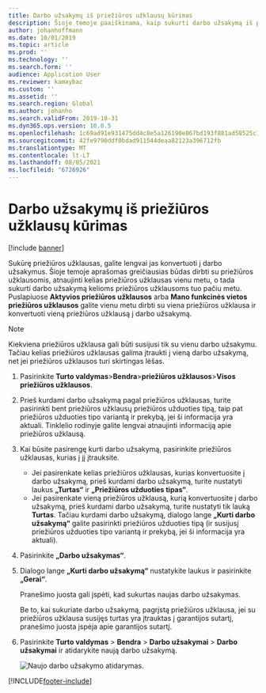 ```yaml
---
title: Darbo užsakymų iš priežiūros užklausų kūrimas
description: Šioje temoje paaiškinama, kaip sukurti darbo užsakymą iš priežiūros užklausos turto valdyme.
author: johanhoffmann
ms.date: 10/01/2019
ms.topic: article
ms.prod: ''
ms.technology: ''
ms.search.form: ''
audience: Application User
ms.reviewer: kamaybac
ms.custom: ''
ms.assetid: ''
ms.search.region: Global
ms.author: johanho
ms.search.validFrom: 2019-10-31
ms.dyn365.ops.version: 10.0.5
ms.openlocfilehash: 1c69ad91e931475dd4c8e5a126190e867bd193f881ad58525c1d2ac8997c972a
ms.sourcegitcommit: 42fe9790ddf0bdad911544deaa82123a396712fb
ms.translationtype: MT
ms.contentlocale: lt-LT
ms.lasthandoff: 08/05/2021
ms.locfileid: "6726926"
---
```

# <a name="create-work-orders-from-maintenance-requests"></a>Darbo užsakymų iš priežiūros užklausų kūrimas

[!include [banner](../../includes/banner.md)]

 


Sukūrę priežiūros užklausas, galite lengvai jas konvertuoti į darbo užsakymus. Šioje temoje aprašomas greičiausias būdas dirbti su priežiūros užklausomis, atnaujinti kelias priežiūros užklausas vienu metu, o tada sukurti darbo užsakymą kelioms priežiūros užklausoms tuo pačiu metu. Puslapiuose **Aktyvios priežiūros užklausos** arba **Mano funkcinės vietos priežiūros užklausos** galite vienu metu dirbti su viena priežiūros užklausa ir konvertuoti vieną priežiūros užklausą į darbo užsakymą.

> [!NOTE]
> Kiekviena priežiūros užklausa gali būti susijusi tik su vienu darbo užsakymu. Tačiau kelias priežiūros užklausas galima įtraukti į vieną darbo užsakymą, net jei priežiūros užklausos turi skirtingas lėšas.

1. Pasirinkite **Turto valdymas**\>**Bendra**\>**priežiūros užklausos**\>**Visos priežiūros užklausos**.
2. Prieš kurdami darbo užsakymą pagal priežiūros užklausas, turite pasirinkti bent priežiūros užklausų priežiūros užduoties tipą, taip pat priežiūros užduoties tipo variantą ir prekybą, jei ši informacija yra aktuali. Tinklelio rodinyje galite lengvai atnaujinti informaciją apie priežiūros užklausą.
3. Kai būsite pasirengę kurti darbo užsakymą, pasirinkite priežiūros užklausas, kurias į jį įtrauksite.

    - Jei pasirenkate kelias priežiūros užklausas, kurias konvertuosite į darbo užsakymą, prieš kurdami darbo užsakymą, turite nustatyti laukus **„Turtas“** ir **„Priežiūros užduoties tipas“**.
    - Jei pasirenkate vieną priežiūros užklausą, kurią konvertuosite į darbo užsakymą, prieš kurdami darbo užsakymą, turite nustatyti tik lauką **Turtas**. Tačiau kurdami darbo užsakymą, dialogo lange **„Kurti darbo užsakymą“** galite pasirinkti priežiūros užduoties tipą (ir susijusį priežiūros užduoties tipo variantą ir prekybą, jei ši informacija yra aktuali).

4. Pasirinkite **„Darbo užsakymas“**.
5. Dialogo lange **„Kurti darbo užsakymą“** nustatykite laukus ir pasirinkite **„Gerai“**.

    Pranešimo juosta gali įspėti, kad sukurtas naujas darbo užsakymas.

    Be to, kai sukuriate darbo užsakymą, pagrįstą priežiūros užklausa, jei su priežiūros užklausa susijęs turtas yra įtrauktas į garantijos sutartį, pranešimo juosta įspėja apie garantijos sutartį.

6. Pasirinkite **Turto valdymas** \> **Bendra** \> **Darbo užsakymai** \> **Darbo užsakymai** ir atidarykite naują darbo užsakymą.

    ![Naujo darbo užsakymo atidarymas.](media/05-manage-maintenance-requests.png)



[!INCLUDE[footer-include](../../../includes/footer-banner.md)]